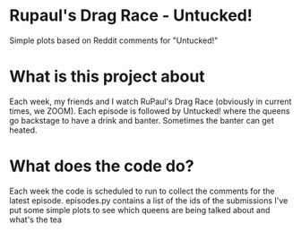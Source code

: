 # Rupaul's Drag Race - Untucked!
Simple plots based on Reddit comments for "Untucked!"

# What is this project about
Each week, my friends and I watch RuPaul's Drag Race (obviously in current times, we ZOOM).
Each episode is followed by Untucked! where the queens go backstage to have a drink and banter. 
Sometimes the banter can get heated. 

# What does the code do?
Each week the code is scheduled to run to collect the comments for the latest episode. 
episodes.py contains a list of the ids of the submissions 
I've put some simple plots to see which queens are being talked about and what's the tea
